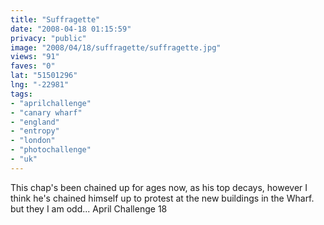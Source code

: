 ```yaml
---
title: "Suffragette"
date: "2008-04-18 01:15:59"
privacy: "public"
image: "2008/04/18/suffragette/suffragette.jpg"
views: "91"
faves: "0"
lat: "51501296"
lng: "-22981"
tags:
- "aprilchallenge"
- "canary wharf"
- "england"
- "entropy"
- "london"
- "photochallenge"
- "uk"
---
```

This chap's been chained up for ages now, as his top decays, however I think he's chained himself up to protest at the new buildings in the Wharf. but they I am odd... April Challenge 18<a href="/photos/2008/04/18/suffragette"></a>
